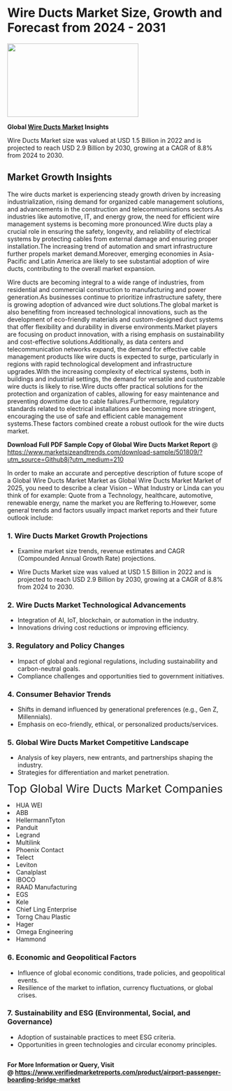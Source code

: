 <H1>Wire Ducts Market Size, Growth and Forecast from 2024 - 2031</H1><img class="aligncenter size-medium wp-image-584254" src="https://thirdeyenews.in/wp-content/uploads/2024/09/Global-Market-Research-300x168.jpeg" alt="" width="300" height="168" /><p><strong>Global&nbsp;<a href="https://www.marketsizeandtrends.com/download-sample/501809/?utm_source=Github8j?utm_medium=210">Wire Ducts Market</a> Insights</strong></p><p>Wire Ducts Market size was valued at USD 1.5 Billion in 2022 and is projected to reach USD 2.9 Billion by 2030, growing at a CAGR of 8.8% from 2024 to 2030.</p><p><h2>Market Growth Insights</h2> <p>The wire ducts market is experiencing steady growth driven by increasing industrialization, rising demand for organized cable management solutions, and advancements in the construction and telecommunications sectors.As industries like automotive, IT, and energy grow, the need for efficient wire management systems is becoming more pronounced.Wire ducts play a crucial role in ensuring the safety, longevity, and reliability of electrical systems by protecting cables from external damage and ensuring proper installation.The increasing trend of automation and smart infrastructure further propels market demand.Moreover, emerging economies in Asia-Pacific and Latin America are likely to see substantial adoption of wire ducts, contributing to the overall market expansion.</p> <p>Wire ducts are becoming integral to a wide range of industries, from residential and commercial construction to manufacturing and power generation.As businesses continue to prioritize infrastructure safety, there is growing adoption of advanced wire duct solutions.The global market is also benefiting from increased technological innovations, such as the development of eco-friendly materials and custom-designed duct systems that offer flexibility and durability in diverse environments.Market players are focusing on product innovation, with a rising emphasis on sustainability and cost-effective solutions.Additionally, as data centers and telecommunication networks expand, the demand for effective cable management products like wire ducts is expected to surge, particularly in regions with rapid technological development and infrastructure upgrades.With the increasing complexity of electrical systems, both in buildings and industrial settings, the demand for versatile and customizable wire ducts is likely to rise.Wire ducts offer practical solutions for the protection and organization of cables, allowing for easy maintenance and preventing downtime due to cable failures.Furthermore, regulatory standards related to electrical installations are becoming more stringent, encouraging the use of safe and efficient cable management systems.These factors combined create a robust outlook for the wire ducts market.<p><span class=""><strong>Download Full PDF Sample Copy of Global Wire Ducts Market Report</strong> @ <a href="https://www.marketsizeandtrends.com/download-sample/501809/?utm_source=Github8j?utm_medium=210" target="_blank">https://www.marketsizeandtrends.com/download-sample/501809/?utm_source=Github8j?utm_medium=210</a></span></p><p>In order to make an accurate and perceptive description of future scope of a Global&nbsp;Wire Ducts Market Market as Global&nbsp;Wire Ducts Market Market of 2025, you need to describe a clear Vision &ndash; What Industry or Linda can you think of for example: Quote from a Technology, healthcare, automotive, renewable energy, name the market you are Reffering to.However, some general trends and factors usually impact market reports and their future outlook include:</p><h3>1.&nbsp;<strong>Wire Ducts Market Growth Projections</strong></h3><ul><li>Examine market size trends, revenue estimates and CAGR (Compounded Annual Growth Rate) projections.</li><li><p>Wire Ducts Market size was valued at USD 1.5 Billion in 2022 and is projected to reach USD 2.9 Billion by 2030, growing at a CAGR of 8.8% from 2024 to 2030.</p></li></ul><h3>2.&nbsp;<strong>Wire Ducts Market Technological Advancements</strong></h3><ul><li>Integration of AI, IoT, blockchain, or automation in the industry.</li><li>Innovations driving cost reductions or improving efficiency.</li></ul><h3>3.&nbsp;<strong>Regulatory and Policy Changes</strong></h3><ul><li>Impact of global and regional regulations, including sustainability and carbon-neutral goals.</li><li>Compliance challenges and opportunities tied to government initiatives.</li></ul><h3>4.&nbsp;<strong>Consumer Behavior Trends</strong></h3><ul><li>Shifts in demand influenced by generational preferences (e.g., Gen Z, Millennials).</li><li>Emphasis on eco-friendly, ethical, or personalized products/services.</li></ul><h3>5.&nbsp;<strong>Global Wire Ducts Market Competitive Landscape</strong></h3><ul><li>Analysis of key players, new entrants, and partnerships shaping the industry.</li><li>Strategies for differentiation and market penetration.</li></ul><p data-pm-slice="1 1 []"><span style="color: inherit; font-family: inherit; font-size: 25px;">Top Global Wire Ducts Market Companies</span></p><div class="" data-test-id=""><p><li>HUA WEI</li><li> ABB</li><li> HellermannTyton</li><li> Panduit</li><li> Legrand</li><li> Multilink</li><li> Phoenix Contact</li><li> Telect</li><li> Leviton</li><li> Canalplast</li><li> IBOCO</li><li> RAAD Manufacturing</li><li> EGS</li><li> Kele</li><li> Chief Ling Enterprise</li><li> Torng Chau Plastic</li><li> Hager</li><li> Omega Engineering</li><li> Hammond</li></p></div><h3>6.&nbsp;<strong>Economic and Geopolitical Factors</strong></h3><ul><li>Influence of global economic conditions, trade policies, and geopolitical events.</li><li>Resilience of the market to inflation, currency fluctuations, or global crises.</li></ul><h3>7.&nbsp;<strong>Sustainability and ESG (Environmental, Social, and Governance)</strong></h3><ul><li>Adoption of sustainable practices to meet ESG criteria.</li><li>Opportunities in green technologies and circular economy principles.</li></ul><h2><strong style="font-size: 14px;">For More Information or Query, Visit @&nbsp;</strong><a style="background-color: #ffffff; font-size: 14px;" href="https://www.marketsizeandtrends.com/report/wire-ducts-market/" target="_blank">https://www.verifiedmarketreports.com/product/airport-passenger-boarding-bridge-market</a></h2>